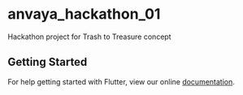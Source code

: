# anvaya_hackathon_01

Hackathon project for Trash to Treasure concept

## Getting Started

For help getting started with Flutter, view our online
[documentation](https://flutter.io/).
